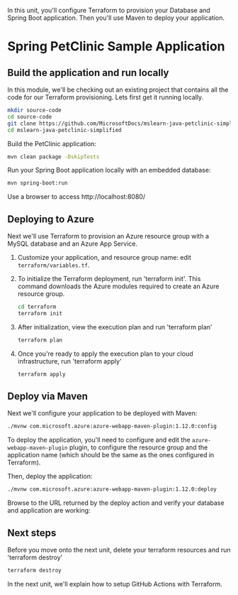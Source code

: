 In this unit, you'll configure Terraform to provision your Database and Spring Boot application. Then you'll use Maven to deploy your application.

# Spring PetClinic Sample Application

## Build the application and run locally

In this module, we'll be checking out an existing project that contains all the code for our Terraform provisioning.
Lets first get it running locally.

```bash
mkdir source-code
cd source-code
git clone https://github.com/MicrosoftDocs/mslearn-java-petclinic-simplified
cd mslearn-java-petclinic-simplified
```

Build the PetClinic application:

```bash
mvn clean package -DskipTests
```

Run your Spring Boot application locally with an embedded database:

```bash
mvn spring-boot:run
```

Use a browser to access http://localhost:8080/

## Deploying to Azure

Next we'll use Terraform to provision an Azure resource group with a MySQL database and an Azure App Service.

1. Customize your application, and resource group name: edit `terraform/variables.tf`.

1. To initialize the Terraform deployment, run 'terraform init'. This command downloads the Azure modules required to create an Azure resource group.

    ```bash
    cd terraform
    terraform init
    ```

1. After initialization, view the execution plan and run 'terraform plan'

    ```bash
    terraform plan
    ```

1. Once you're ready to apply the execution plan to your cloud infrastructure, run 'terraform apply'

    ```bash
    terraform apply
    ```

## Deploy via Maven

Next we'll configure your application to be deployed with Maven:

```bash
./mvnw com.microsoft.azure:azure-webapp-maven-plugin:1.12.0:config
```

To deploy the application, you'll need to configure and edit the `azure-webapp-maven-plugin` plugin, to configure the resource group and the application name (which should be the same as the ones configured in Terraform).

Then, deploy the application:

```bash
./mvnw com.microsoft.azure:azure-webapp-maven-plugin:1.12.0:deploy
```

Browse to the URL returned by the deploy action and verify your database and application are working:

## Next steps

Before you move onto the next unit, delete your terraform resources and run 'terraform destroy'

```bash
terraform destroy
```

In the next unit, we'll explain how to setup GitHub Actions with Terraform.

